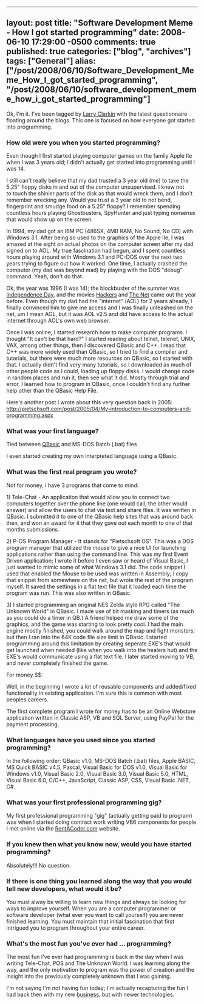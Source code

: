   ---
  layout: post
  title: "Software Development Meme - How I got started programming"
  date: 2008-06-10 17:29:00 -0500
  comments: true
  published: true
  categories: ["blog", "archives"]
  tags: ["General"]
  alias: ["/post/2008/06/10/Software_Development_Meme_How_I_got_started_programming", "/post/2008/06/10/software_development_meme_how_i_got_started_programming"]
  ---
<!-- more -->
<p>Ok, I'm it. I've been tagged by <a href="http://larryclarkin.com">Larry Clarkin</a> with the latest questionnaire floating around the blogs. This one is focused on how everyone got started into programming.</p>
<h3>How old were you when you started programming?</h3>
<p>Even though I first started playing computer games on the family&nbsp;Apple IIe when I was 3 years old; I didn't actually get started into programming until I was 14.</p>
<p>I still can't really believe that my dad trusted a 3 year old (me) to take the 5.25" floppy disks in and out of the computer unsupervised. I knew not to&nbsp;touch the shinier parts of the disk as that would wreck them, and I don't remember wrecking any. Would you trust a 3 year old to not bend, fingerprint and smudge food on a 5.25" floppy? I remember spending countless hours playing Ghostbusters, SpyHunter and just typing nonsense that would show up on the screen.</p>
<p>In 1994, my dad got an IBM PC (486SX, 4MB RAM, No Sound, No CD) with Windows 3.1. After being so used to the graphics of the Apple IIe, I was amazed at the sight on actual photos on the computer screen after my dad signed on to AOL. My true fascination had begun, and I spent countless hours playing around with Windows 3.1 and PC-DOS over the next two years trying to figure out how it worked. One time, I actually crashed the computer (my dad was beyond mad) by playing with the DOS "debug" command. Yeah, don't do that.</p>
<p>Ok, the year was 1996 (I was 14); the blockbuster of the summer was <a href="http://www.imdb.com/title/tt0116629/">Independence Day</a>, and the movies <a href="http://www.imdb.com/title/tt0113243/">Hackers</a>&nbsp;and <a href="http://www.imdb.com/title/tt0113957/">The Net</a>&nbsp;came out the year before.&nbsp;Even though my dad had the "internet" (AOL)&nbsp;for 2 years already, I finally convinced him to give me access and I was finally unleashed on the net, um I mean AOL, but it was AOL v2.5 and did have access to the actual internet through AOL's own web browser.</p>
<p>Once I was online, I started research how to make computer programs. I thought "It can't be that hard?" I started reading about telnet, telenet, UNIX, VAX, among other things, then I discovered QBasic and C++. I read that C++ was more widely used than QBasic, so I tried to find a compiler and tutorials, but there were much more resources on QBasic, so I started with that. I actually didn't find very many tutorials, so I downloaded as much of other people code as I could, loading up floppy disks. I would change code in random places and run it, then see what it did. Mostly through trial and error, I learned how to program in QBasic, once I couldn't find any further help other than the QBasic Help File.</p>
<p>Here's another post I wrote about this very question back in 2005: <a href="/post/2005/04/My-introduction-to-computers-and-programming.aspx">http://pietschsoft.com/post/2005/04/My-introduction-to-computers-and-programming.aspx</a></p>
<h3>What was your first language?</h3>
<p>Tied between <a href="/post/2008/01/QBasic-was-my-First-Programming-Language.aspx">QBasic</a> and MS-DOS Batch (.bat) files</p>
<p>I even started creating my own interpreted language using a QBasic.</p>
<h3>What was the first real program you wrote?</h3>
<p>Not for money, I have 3 programs that come to mind:</p>
<p>1) Tele-Chat - An application that would allow you to connect two computers together over the phone line (one would call, the other would answer) and allow the users to chat via text and share files. It was written in QBasic. I submitted it to one of the QBasic help sites that was around back then, and won an award for it that they gave out each month to one of that months submissions.</p>
<p>2) P-OS Program Manager - It stands for "Pietschsoft OS". This was a DOS program manager that utilized the mouse to give a nice UI for launching applications rather than using the command line. This was my first Event Driven application; I wrote it before I even saw or heard of Visual Basic, I just wanted to mimic some of what Windows 3.1 did. The code snippet I used that enabled the Mouse to be used was written in Assembly; I copy that snippet from somewhere on the net, but wrote the rest of the program myself. It saved the settings in a flat text file that it loaded each time the program was run. This was also written in QBasic.</p>
<p>3) I started programming an original NES Zelda style RPG called "The Unknown World" in QBasic. I made use of bit masking and timers (as much as you could do a&nbsp;timer in QB.) A friend helped me draw some of the graphics, and the game was starting to look pretty cool. I had the main engine mostly finished, you could walk around the map and fight monsters; but then I ran into the 64K code file size limit in QBasic. I started programming around this limitation by creating seperate EXE's that would get launched&nbsp;when needed (like when you walk into the healers hut) and the EXE's would communicate using a flat text file. I later started moving to VB, and never completely finished the game.</p>
<p>For money $$:</p>
<p>Well, in the beginning I wrote a lot of reusable components and added/fixed functionality&nbsp;in existing application. I'm sure this is common with most peoples careers.</p>
<p>The first complete program I wrote for money&nbsp;has to be an Online Webstore application written in Classic ASP, VB and SQL Server, using PayPal for the payment processing.</p>
<h3>What languages have you used since you started programming?</h3>
<p>In the following order: QBasic v1.0, MS-DOS Batch (.bat) files, Apple BASIC, MS Quick BASIC v4.5, Pascal, Visual Basic for DOS v1.0, Visual Basic for Windows v1.0, Visual Basic 2.0, Visual Basic 3.0, Visual Basic 5.0, HTML, Visual Basic 6.0, C/C++, JavaScript,&nbsp;Classic ASP, CSS, Visual Basic .NET, C#.</p>
<h3>What was your first professional programming gig?</h3>
<p>My first professional programming "gig"&nbsp;(actually getting paid to program) was when I started doing contract work writing VB6 components for people I met online via the <a href="http://www.rentacoder.com">RentACoder.com</a> website.</p>
<h3>If you knew then what you know now, would you have started programming?</h3>
<p>Absolutely!!! No question.</p>
<h3>If there is one thing you learned along the way that you would tell new developers, what would it be?</h3>
<p>You must alway be willing to learn new things and always be looking for ways to improve yourself. When you are a computer programmer or software developer (what ever you want to call yourself) you are never finished learning. You must maintain that initial fascination that first intrigued you to program throughout your entire career.</p>
<h3>What's the most fun you've ever had ... programming?</h3>
<p>The most fun I've ever had programming is back in the day when I was writing Tele-Chat, POS and The Unknown World. I was learning along the way, and the only motivation to program was the power of creation and the insight into the previously completely unknown that I was gaining.</p>
<p>I'm not saying I'm not having fun today; I'm actually recapturing&nbsp;the fun I had back then with my new <a href="http://simplovation.com">business</a>, but with newer technologies.</p>
<p>&nbsp;</p>
<p>&nbsp;</p>
